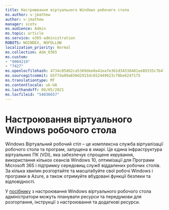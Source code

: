 ```yaml
---
title: Настроювання віртуального Windows робочого стола
ms.author: v-jmathew
author: v-jmathew
manager: scotv
ms.audience: Admin
ms.topic: article
ms.service: o365-administration
ROBOTS: NOINDEX, NOFOLLOW
localization_priority: Normal
ms.collection: Adm_O365
ms.custom:
- "9004219"
- "7427"
ms.openlocfilehash: 4734c05d62ca5369dee0a41ea7e361d34538481ee89335c7b47dfe4e9d2966cd
ms.sourcegitcommit: b5f7da89a650d2915dc652449623c78be6247175
ms.translationtype: MT
ms.contentlocale: uk-UA
ms.lasthandoff: 08/05/2021
ms.locfileid: "54036657"
---
```

# <a name="set-up-windows-virtual-desktop"></a>Настроювання віртуального Windows робочого стола

Windows Віртуальний робочий стіл – це комплексна служба віртуалізації робочого стола та програм, запущена в хмарі. Це єдина інфраструктура віртуальних ПК (VDI), яка забезпечує спрощене керування, використання кількох сеансів Windows 10, оптимізації для Програми Microsoft 365 і підтримку середовищ служб віддалених робочих столів. За кілька хвилин розгортайте та масштабуйте свої робочі Windows і програми в Azure, а також отримуйте вбудовані функції безпеки та відповідності.

У [посібнику](https://go.microsoft.com/fwlink/?linkid=2146236) з настроювання Windows віртуального робочого стола адміністратори можуть планувати ресурси та передумови для розгортання, інструкції з настроювання та додаткові ресурси.
